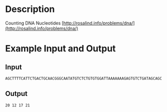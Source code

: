 Description
===========

Counting DNA Nucleotides [http://rosalind.info/problems/dna/](http://rosalind.info/problems/dna/)

Example Input and Output
========================

Input
-----

    AGCTTTTCATTCTGACTGCAACGGGCAATATGTCTCTGTGTGGATTAAAAAAAGAGTGTCTGATAGCAGC

Output
------

    20 12 17 21

